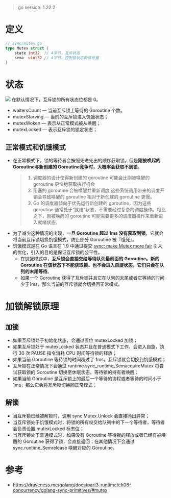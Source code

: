 > go version: 1.22.2
# 定义
```go
// sync/mutex.go
type Mutex struct {
	state int32  // 4字节，互斥状态
	sema  uint32 // 4字节，控制锁状态的信号量
}
```
# 状态
![](https://pic.imgdb.cn/item/6697ca16d9c307b7e98691f5.png)
在默认情况下，互斥锁的所有状态位都是 0。
- waitersCount — 当前互斥锁上等待的 Goroutine 个数。
- mutexStarving — 当前的互斥锁进入饥饿状态；
- mutexWoken — 表示从正常模式被从唤醒；
- mutexLocked — 表示互斥锁的锁定状态；
## 正常模式和饥饿模式
- 在正常模式下，锁的等待者会按照先进先出的顺序获取锁。但是**刚被唤起的Goroutine与新创建的 Goroutine竞争时，大概率会获取不到锁**。
    > 1. 调度器的设计使得新创建的 goroutine 可能会比刚被唤醒的 goroutine 更快地获取执行机会
    > 2. 阻塞的 goroutine 会被唤醒并重新调度,这些系统调用带来的调度开销会导致唤醒的 goroutine 相对于新创建的 goroutine 更慢。
    > 3. Go 的调度器倾向于优先运行新创建的 goroutine，因为这些 goroutine 通常处于“就绪”状态，不需要经过复杂的调度操作。相比之下，刚被唤醒的 goroutine 可能需要更多的调度器操作来重新进入就绪状态。
- 为了减少这种情况的出现，**一旦 Goroutine 超过 1ms 没有获取到锁**，它就会将当前互斥锁切换饥饿模式，防止部分 Goroutine 被『饿死』。
- 饥饿模式是在 Go 语言在 1.9 中通过提交 [sync: make Mutex more fair](https://github.com/golang/go/commit/0556e26273f704db73df9e7c4c3d2e8434dec7be) 引入的优化，引入的目的是保证互斥锁的公平性。
  - 在饥饿模式中，**互斥锁会直接交给等待队列最前面的 Goroutine。新的 Goroutine 在该状态下不能获取锁、也不会进入自旋状态，它们只会在队列的末尾等待**。
  - 如果一个 Goroutine 获得了互斥锁并且它在队列的末尾或者它等待的时间少于1ms，那么当前的互斥锁就会切换回正常模式。

# 加锁解锁原理
## 加锁
- 如果互斥锁处于初始化状态，会通过置位 mutexLocked 加锁；
- 如果互斥锁处于 mutexLocked 状态并且在普通模式下工作，会进入自旋，执行 30 次 PAUSE 指令消耗 CPU 时间等待锁的释放；
- 如果当前 Goroutine 等待锁的时间超过了 1ms，互斥锁就会切换到饥饿模式；
- 互斥锁在正常情况下会通过 runtime.sync_runtime_SemacquireMutex 将尝试获取锁的 Goroutine 切换至休眠状态，等待锁的持有者唤醒；
- 如果当前 Goroutine 是互斥锁上的最后一个等待的协程或者等待的时间小于 1ms，那么它会将互斥锁切换回正常模式；
## 解锁
- 当互斥锁已经被解锁时，调用 sync.Mutex.Unlock 会直接抛出异常；
- 当互斥锁处于饥饿模式时，将锁的所有权交给队列中的下一个等待者，等待者会负责设置 mutexLocked 标志位；
- 当互斥锁处于普通模式时，如果没有 Goroutine 等待锁的释放或者已经有被唤醒的 Goroutine 获得了锁，会直接返回；在其他情况下会通过 sync.runtime_Semrelease 唤醒对应的 Goroutine。

# 参考
- https://draveness.me/golang/docs/part3-runtime/ch06-concurrency/golang-sync-primitives/#mutex